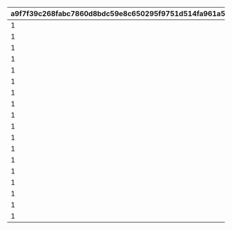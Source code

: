 |a9f7f39c268fabc7860d8bdc59e8c650295f9751d514fa961a53ebea5fa1bcf3|39fca8abe342e5d1330169653ea402fba24fc27f4d7172a13fdbe889cf3eb10e|ed27b853c0de71e6fecb00d98e7db3048c7fc188c1f81d35eba32241b59b1029|eb4bbe8724c2b486e83408f05824b0a0627579bde7c7a246a381b0d0f024b9a2|cf9df9a7f28b1c05a733c1494690dc9024ca56a0e83f33f44c71f456ee79df34|9586711f8a6312a2f3720d8463bd66938604685058a24fe395afb5948684966e|14e3612e563c44187131623925c00061d04ca765e67ca9b7de0b419c32985766|73192021b32f0a0630d3db2521d13d67f6130e408220ae08adf2b484187bee39|e38e6e675de01a3203a9c7b09f559c174ee570adbd62ab8423445ff8f8f6cf62|a8bb901cd2038567abcf006e5969e7785f8216c4279df6a9f6c12cd05e2e2f51|60be22f32d9bd3641f044ff7e67c05a5889d82d491f09fb92e3ca16b35f4baf4|cbc37a611a0343b091a8d2d4c73d92150aa1d46d59e98e7d5cb2cafa2056639a|85ce5595a31e148cbdceecc272fab7cbbf1ef0e430f28859cdda845a464d67bb|a2ef58814f094b609cde9fda999696e0756529fe68a5d0297d7f3f75a72eb246|8c452f91b515816efcdf4cea78602724a1465189859d21aa56362a5607b34bc8|d4fb097c54fd78ab6170b8bfb85e74b09a44e7867969f1dbd690bd52b36e6e39|
| --- | --- | --- | --- | --- | --- | --- | --- | --- | --- | --- | --- | --- | --- | --- | --- |
|1|3|215|101|201|2|455|1|980|-110|401|70|501|301|2|1008201|
|1|3|215|102|202|2|230|2|515|-110|402|70|502|302|2|1008202|
|1|3|215|103|203|1|230|3|515|-110|403|70|503|303|2|1008203|
|1|3|215|104|204|1|230|4|515|-110|404|70|504|304|2|1008204|
|1|3|233|105|205|2|355|5|787|-110|405|78|505|305|2|1008205|
|1|3|233|106|206|3|355|6|787|-110|406|78|506|306|2|1008206|
|1|3|233|107|207|3|345|7|777|-110|407|88|507|307|2|1008207|
|1|3|233|108|208|1|345|8|777|-110|408|88|508|308|2|1008208|
|1|3|233|109|209|1|345|9|777|-110|409|88|509|309|2|1008209|
|1|3|233|110|210|3|355|10|810|-110|410|88|510|310|2|1008210|
|1|3|233|111|211|2|345|11|777|-110|411|88|511|311|2|1008211|
|1|3|215|112|212|2|230|12|515|-110|412|70|512|312|2|1008212|
|1|3|233|113|213|1|355|13|810|-110|413|78|513|313|2|1008213|
|1|3|215|114|214|1|230|14|515|-110|414|70|514|314|2|1008214|
|1|3|215|115|215|3|230|15|515|-110|415|70|515|315|2|1008215|
|1|3|215|116|216|2|275|16|655|-110|416|70|516|316|2|1008216|
|1|3|215|117|217|3|230|17|515|-110|417|70|517|317|2|1008217|
|1|3|233|118|218|3|345|18|777|-110|418|88|518|318|2|1008218|